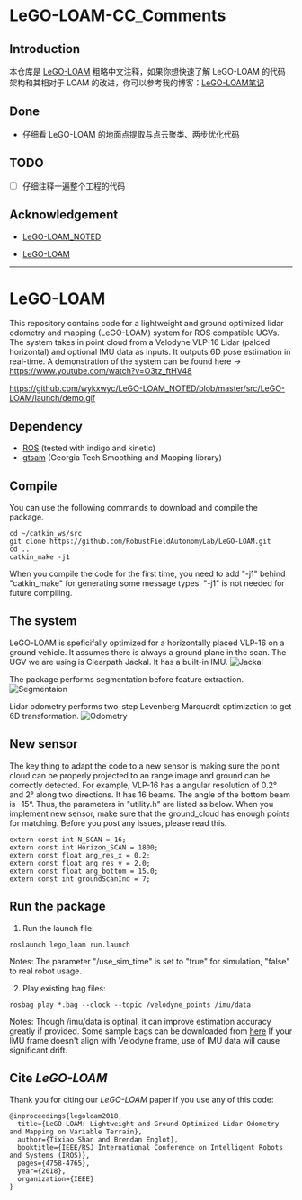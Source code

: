 # LeGO-LOAM-CC_Comments

## Introduction

本仓库是 [LeGO-LOAM](https://github.com/RobustFieldAutonomyLab/LeGO-LOAM) 粗略中文注释，如果你想快速了解 LeGO-LOAM 的代码架构和其相对于 LOAM 的改进，你可以参考我的博客：[LeGO-LOAM笔记](https://blog.csdn.net/qq_42731705/article/details/125322476)

## Done

- 仔细看 LeGO-LOAM 的地面点提取与点云聚类、两步优化代码

## TODO

- [ ] 仔细注释一遍整个工程的代码

## Acknowledgement

- [LeGO-LOAM_NOTED](https://github.com/wykxwyc/LeGO-LOAM_NOTED)

- [LeGO-LOAM](https://github.com/RobustFieldAutonomyLab/LeGO-LOAM)



---

# LeGO-LOAM

This repository contains code for a lightweight and ground optimized lidar odometry and mapping (LeGO-LOAM) system for ROS compatible UGVs. The system takes in point cloud  from a Velodyne VLP-16 Lidar (palced horizontal) and optional IMU data as inputs. It outputs 6D pose estimation in real-time. A demonstration of the system can be found here -> https://www.youtube.com/watch?v=O3tz_ftHV48

https://github.com/wykxwyc/LeGO-LOAM_NOTED/blob/master/src/LeGO-LOAM/launch/demo.gif

## Dependency

- [ROS](http://wiki.ros.org/ROS/Installation) (tested with indigo and kinetic)
- [gtsam](https://bitbucket.org/gtborg/gtsam) (Georgia Tech Smoothing and Mapping library)

## Compile

You can use the following commands to download and compile the package.

```
cd ~/catkin_ws/src
git clone https://github.com/RobustFieldAutonomyLab/LeGO-LOAM.git
cd ..
catkin_make -j1
```
When you compile the code for the first time, you need to add "-j1" behind "catkin_make" for generating some message types. "-j1" is not needed for future compiling.

## The system

LeGO-LOAM is speficifally optimized for a horizontally placed VLP-16 on a ground vehicle. It assumes there is always a ground plane in the scan. The UGV we are using is Clearpath Jackal. It has a built-in IMU. 
![Jackal](/LeGO-LOAM/launch/jackal-label.jpg)

The package performs segmentation before feature extraction.
![Segmentaion](/LeGO-LOAM/launch/seg-total.jpg)

Lidar odometry performs two-step Levenberg Marquardt optimization to get 6D transformation.
![Odometry](/LeGO-LOAM/launch/odometry.jpg)

## New sensor

The key thing to adapt the code to a new sensor is making sure the point cloud can be properly projected to an range image and ground can be correctly detected. For example, VLP-16 has a angular resolution of 0.2&deg; and 2&deg; along two directions. It has 16 beams. The angle of the bottom beam is -15&deg;. Thus, the parameters in "utility.h" are listed as below. When you implement new sensor, make sure that the ground_cloud has enough points for matching. Before you post any issues, please read this.

```
extern const int N_SCAN = 16;
extern const int Horizon_SCAN = 1800;
extern const float ang_res_x = 0.2;
extern const float ang_res_y = 2.0;
extern const float ang_bottom = 15.0;
extern const int groundScanInd = 7;
```
## Run the package

1. Run the launch file:
```
roslaunch lego_loam run.launch
```
Notes: The parameter "/use_sim_time" is set to "true" for simulation, "false" to real robot usage.

2. Play existing bag files:
```
rosbag play *.bag --clock --topic /velodyne_points /imu/data
```
Notes: Though /imu/data is optinal, it can improve estimation accuracy greatly if provided. Some sample bags can be downloaded from [here](https://github.com/RobustFieldAutonomyLab/jackal_dataset_20170608) If your IMU frame doesn't align with Velodyne frame, use of IMU data will cause significant drift.

## Cite *LeGO-LOAM*

Thank you for citing our *LeGO-LOAM* paper if you use any of this code: 
```
@inproceedings{legoloam2018,
  title={LeGO-LOAM: Lightweight and Ground-Optimized Lidar Odometry and Mapping on Variable Terrain},
  author={Tixiao Shan and Brendan Englot},
  booktitle={IEEE/RSJ International Conference on Intelligent Robots and Systems (IROS)},
  pages={4758-4765},
  year={2018},
  organization={IEEE}
}
```
